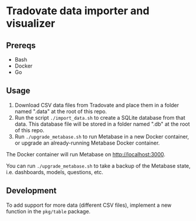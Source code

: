 # Tradovate data importer and visualizer

## Prereqs

- Bash
- Docker
- Go

## Usage

1. Download CSV data files from Tradovate and place them in a folder named ".data" at the root of this repo.
2. Run the script `./import_data.sh` to create a SQLite database from that data.  This database file will be stored in a folder named ".db" at the root of this repo.
3. Run `./upgrade_metabase.sh` to run Metabase in a new Docker container, or upgrade an already-running Metabase Docker container.

The Docker container will run Metabase on <http://localhost:3000>.

You can run `./upgrade_metabase.sh` to take a backup of the Metabase state, i.e. dashboards, models, questions, etc.

## Development

To add support for more data (different CSV files), implement a new function in the `pkg/table` package.
